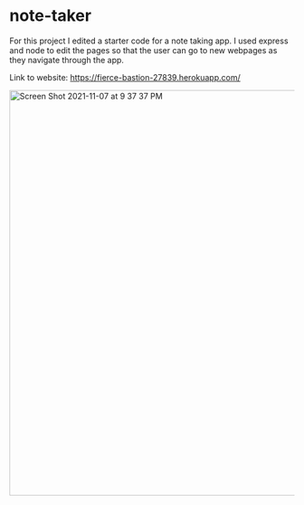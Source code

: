 # note-taker

For this project I edited a starter code for a note taking app. I used express and node to edit the pages so that the user can go to new webpages as they navigate through the app.

Link to website: https://fierce-bastion-27839.herokuapp.com/


<img width="718" alt="Screen Shot 2021-11-07 at 9 37 37 PM" src="https://user-images.githubusercontent.com/88006211/140675845-f9bb511d-3e24-467c-bd02-42e3f439bf21.png">
